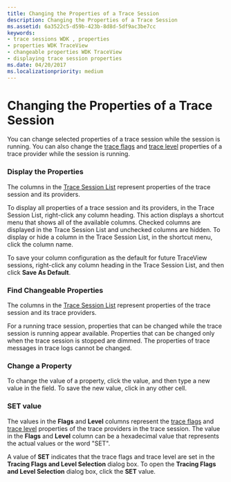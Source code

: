 ```yaml
---
title: Changing the Properties of a Trace Session
description: Changing the Properties of a Trace Session
ms.assetid: 6a3522c5-d59b-423b-8d8d-5df9ac3be7cc
keywords:
- trace sessions WDK , properties
- properties WDK TraceView
- changeable properties WDK TraceView
- displaying trace session properties
ms.date: 04/20/2017
ms.localizationpriority: medium
---
```


# Changing the Properties of a Trace Session


You can change selected properties of a trace session while the session is running. You can also change the [trace flags](trace-flags.md) and [trace level](trace-level.md) properties of a trace provider while the session is running.

### <span id="display_the_properties"></span><span id="DISPLAY_THE_PROPERTIES"></span>Display the Properties

The columns in the [Trace Session List](trace-session-list.md) represent properties of the trace session and its providers.

To display all properties of a trace session and its providers, in the Trace Session List, right-click any column heading. This action displays a shortcut menu that shows all of the available columns. Checked columns are displayed in the Trace Session List and unchecked columns are hidden. To display or hide a column in the Trace Session List, in the shortcut menu, click the column name.

To save your column configuration as the default for future TraceView sessions, right-click any column heading in the Trace Session List, and then click **Save As Default**.

### <span id="find_changeable_properties"></span><span id="FIND_CHANGEABLE_PROPERTIES"></span>Find Changeable Properties

The columns in the [Trace Session List](trace-session-list.md) represent properties of the trace session and its trace providers.

For a running trace session, properties that can be changed while the trace session is running appear available. Properties that can be changed only when the trace session is stopped are dimmed. The properties of trace messages in trace logs cannot be changed.

### <span id="change_a_property"></span><span id="CHANGE_A_PROPERTY"></span>Change a Property

To change the value of a property, click the value, and then type a new value in the field. To save the new value, click in any other cell.

### <span id="set_value"></span><span id="SET_VALUE"></span>SET value

The values in the **Flags** and **Level** columns represent the [trace flags](trace-flags.md) and [trace level](trace-level.md) properties of the trace providers in the trace session. The value in the **Flags** and **Level** column can be a hexadecimal value that represents the actual values or the word "SET".

A value of **SET** indicates that the trace flags and trace level are set in the **Tracing Flags and Level Selection** dialog box. To open the **Tracing Flags and Level Selection** dialog box, click the **SET** value.

 

 





